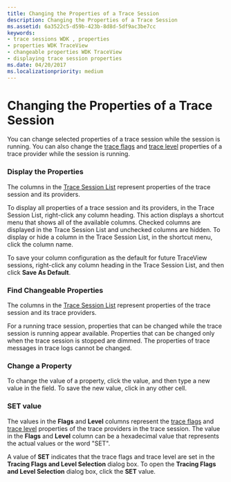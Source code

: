 ```yaml
---
title: Changing the Properties of a Trace Session
description: Changing the Properties of a Trace Session
ms.assetid: 6a3522c5-d59b-423b-8d8d-5df9ac3be7cc
keywords:
- trace sessions WDK , properties
- properties WDK TraceView
- changeable properties WDK TraceView
- displaying trace session properties
ms.date: 04/20/2017
ms.localizationpriority: medium
---
```


# Changing the Properties of a Trace Session


You can change selected properties of a trace session while the session is running. You can also change the [trace flags](trace-flags.md) and [trace level](trace-level.md) properties of a trace provider while the session is running.

### <span id="display_the_properties"></span><span id="DISPLAY_THE_PROPERTIES"></span>Display the Properties

The columns in the [Trace Session List](trace-session-list.md) represent properties of the trace session and its providers.

To display all properties of a trace session and its providers, in the Trace Session List, right-click any column heading. This action displays a shortcut menu that shows all of the available columns. Checked columns are displayed in the Trace Session List and unchecked columns are hidden. To display or hide a column in the Trace Session List, in the shortcut menu, click the column name.

To save your column configuration as the default for future TraceView sessions, right-click any column heading in the Trace Session List, and then click **Save As Default**.

### <span id="find_changeable_properties"></span><span id="FIND_CHANGEABLE_PROPERTIES"></span>Find Changeable Properties

The columns in the [Trace Session List](trace-session-list.md) represent properties of the trace session and its trace providers.

For a running trace session, properties that can be changed while the trace session is running appear available. Properties that can be changed only when the trace session is stopped are dimmed. The properties of trace messages in trace logs cannot be changed.

### <span id="change_a_property"></span><span id="CHANGE_A_PROPERTY"></span>Change a Property

To change the value of a property, click the value, and then type a new value in the field. To save the new value, click in any other cell.

### <span id="set_value"></span><span id="SET_VALUE"></span>SET value

The values in the **Flags** and **Level** columns represent the [trace flags](trace-flags.md) and [trace level](trace-level.md) properties of the trace providers in the trace session. The value in the **Flags** and **Level** column can be a hexadecimal value that represents the actual values or the word "SET".

A value of **SET** indicates that the trace flags and trace level are set in the **Tracing Flags and Level Selection** dialog box. To open the **Tracing Flags and Level Selection** dialog box, click the **SET** value.

 

 





